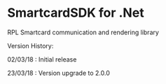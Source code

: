 # SmartcardSDK for .Net
RPL Smartcard communication and rendering library

Version History:

02/03/18 : Initial release

23/03/18 : Version upgrade to 2.0.0
